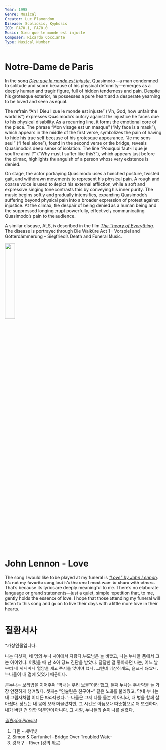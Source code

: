 ```yaml
---
Year: 1998
Genre: Musical
Creator: Luc Plamondon
Disease: Scoliosis, Kyphosis
ICD: FA70.1, FA70.0
Music: Dieu que le monde est injuste
Composer: Ricardo Cocciante
Type: Musical Number
---
```


# Notre-Dame de Paris

 In the song [*Dieu que le monde est injuste*](https://www.youtube.com/watch?v=puzRBbqC1qI), Quasimodo—a man condemned to solitude and scorn because of his physical deformity—emerges as a deeply human and tragic figure, full of hidden tenderness and pain. Despite his grotesque exterior, he possesses a pure heart and a desperate yearning to be loved and seen as equal.
 
 The refrain “Ah ! Dieu ! que le monde est injuste” (“Ah, God, how unfair the world is”) expresses Quasimodo’s outcry against the injustice he faces due to his physical disability. As a recurring line, it forms the emotional core of the piece. The phrase “Mon visage est un masque” (“My face is a mask”), which appears in the middle of the first verse, symbolizes the pain of having to hide his true self because of his grotesque appearance. “Je me sens seul” (“I feel alone”), found in the second verse or the bridge, reveals Quasimodo’s deep sense of isolation. The line “Pourquoi faut-il que je souffre ainsi ?” (“Why must I suffer like this?”), which appears just before the climax, highlights the anguish of a person whose very existence is denied.

 On stage, the actor portraying Quasimodo uses a hunched posture, twisted gait, and withdrawn movements to represent his physical pain. A rough and coarse voice is used to depict his external affliction, while a soft and expressive singing tone contrasts this by conveying his inner purity. The music begins softly and gradually intensifies, expanding Quasimodo’s suffering beyond physical pain into a broader expression of protest against injustice. At the climax, the despair of being denied as a human being and the suppressed longing erupt powerfully, effectively communicating Quasimodo’s pain to the audience.

A similar disease, ALS, is described in the film [*The Theory of Everything*](kim_minju.md). The disease is portrayed through Die Walküre Act 1 – Vorspiel and Götterdämmerung – Siegfried’s Death and Funeral Music.

<img src="./kim_hyoju_img.png" alt="" style="width:25%;" />

# John Lennon - Love

The song I would like to be played at my funeral is [*"Love" by John Lennon*](https://www.youtube.com/watch?v=MUTz3LQEq1Q&list=RDMUTz3LQEq1Q&start_radio=1). It’s not my favorite song, but it’s the one I most want to share with others. That’s because its lyrics are deeply meaningful to me. There’s no elaborate language or grand statements—just a quiet, simple repetition that, to me, gently holds the essence of love. I hope that those attending my funeral will listen to this song and go on to live their days with a little more love in their hearts.

# 질환서사

*가상인물입니다.

나는 다섯째, 네 명의 누나 사이에서 자랐다.부모님은 늘 바빴고, 나는 누나들 품에서 크는 아이였다. 어렸을 때 난 소아 당뇨 진단을 받았다. 달달한 걸 좋아하던 나는, 어느 날부터 매 끼니마다 혈당을 재고 주사를 맞아야 했다. 그런데 이상하게도, 슬프지 않았다. 누나들이 내 곁에 있었기 때문이다.

큰누나는 보리밥을 지어주며 “막내는 우리 보물”이라 했고, 둘째 누나는 주사약을 늘 가장 안전하게 챙겨뒀다. 셋째는 “인슐린은 친구야~” 같은 노래를 불러줬고, 막내 누나는 내 그림자처럼 어디든 따라다녔다. 누나들은 그저 나를 돌본 게 아니라, 내 병을 함께 살아줬다. 당뇨는 내 몸에 오래 머물렀지만, 그 시간은 아픔보다 따뜻함으로 더 또렷하다. 내가 버틴 건 의학 덕분만이 아니다. 그 시절, 누나들의 손이 나를 살렸다.

[*질환서사 Playlist*](https://www.youtube.com/playlist?list=PLwFjzyRf0S9fDC352fyM5q6jg7puOr0Vs)
1. 다린 - 새벽빛
2. Simon & Garfunkel - Bridge Over Troubled Water
3. 강태구 - River (강의 위로)
